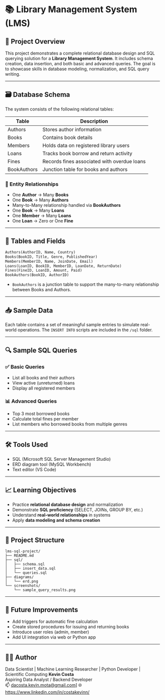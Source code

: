 # 📚 Library Management System (LMS)

## 🧾 Project Overview

This project demonstrates a complete relational database design and SQL querying solution for a **Library Management System**. It includes schema creation, data insertion, and both basic and advanced queries. The goal is to showcase skills in database modeling, normalization, and SQL query writing.

---

## 🗃️ Database Schema

The system consists of the following relational tables:

| Table        | Description                            |
|--------------|----------------------------------------|
| Authors      | Stores author information              |
| Books        | Contains book details                  |
| Members      | Holds data on registered library users |
| Loans        | Tracks book borrow and return activity |
| Fines        | Records fines associated with overdue loans |
| BookAuthors  | Junction table for books and authors   |

### 📌 Entity Relationships

- One **Author** → Many **Books**
- One **Book** → Many **Authors**
- Many-to-Many relationship handled via **BookAuthors**
- One **Book** → Many **Loans**
- One **Member** → Many **Loans**
- One **Loan** → Zero or One **Fine**

---

## 🧱 Tables and Fields

```sql
Authors(AuthorID, Name, Country)
Books(BookID, Title, Genre, PublishedYear)
Members(MemberID, Name, JoinDate, Email)
Loans(LoanID, BookID, MemberID, LoanDate, ReturnDate)
Fines(FineID, LoanID, Amount, Paid)
BookAuthors(BookID, AuthorID)
```

- `BookAuthors` is a junction table to support the many-to-many relationship between Books and Authors.

---

## 📥 Sample Data

Each table contains a set of meaningful sample entries to simulate real-world operations. The `INSERT INTO` scripts are included in the `/sql` folder.

---

## 🔍 Sample SQL Queries

### ✅ Basic Queries

- List all books and their authors
- View active (unreturned) loans
- Display all registered members

### 📊 Advanced Queries

- Top 3 most borrowed books
- Calculate total fines per member
- List members who borrowed books from multiple genres

---

## 🛠️ Tools Used

- SQL (Microsoft SQL Server Management Studio)
- ERD diagram tool (MySQL Workbench)
- Text editor (VS Code)

---

## 📈 Learning Objectives

- Practice **relational database design** and normalization
- Demonstrate **SQL proficiency** (SELECT, JOINs, GROUP BY, etc.)
- Understand **real-world relationships** in systems
- Apply **data modeling and schema creation**

---

## 📁 Project Structure

```
lms-sql-project/
├── README.md
├── sql/
│   ├── schema.sql
│   ├── insert_data.sql
│   └── queries.sql
├── diagrams/
│   └── erd.png
└── screenshots/
    └── sample_query_results.png
```

---

## 🧠 Future Improvements

- Add triggers for automatic fine calculation
- Create stored procedures for issuing and returning books
- Introduce user roles (admin, member)
- Add UI integration via web or Python app

---

## 👨‍💻 Author
Data Scientist | Machine Learning Researcher | Python Developer | Scientific Computing
**Kevin Costa**  
Aspiring Data Analyst / Backend Developer  
📫 dacosta.kevin.mota@gmail.com] 
🌐 https://www.linkedin.com/in/costakevinn/
